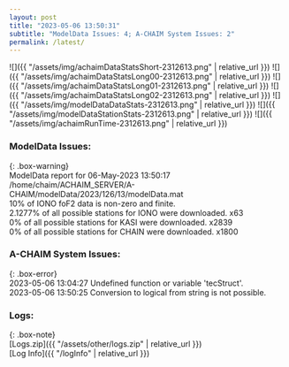 ```yaml
---
layout: post
title: "2023-05-06 13:50:31"
subtitle: "ModelData Issues: 4; A-CHAIM System Issues: 2"
permalink: /latest/
---
```


![]({{ "/assets/img/achaimDataStatsShort-2312613.png" | relative_url }})
![]({{ "/assets/img/achaimDataStatsLong00-2312613.png" | relative_url }})
![]({{ "/assets/img/achaimDataStatsLong01-2312613.png" | relative_url }})
![]({{ "/assets/img/achaimDataStatsLong02-2312613.png" | relative_url }})
![]({{ "/assets/img/modelDataDataStats-2312613.png" | relative_url }})
![]({{ "/assets/img/modelDataStationStats-2312613.png" | relative_url }})
![]({{ "/assets/img/achaimRunTime-2312613.png" | relative_url }})


### ModelData Issues:  
  
{: .box-warning}  
 ModelData report for 06-May-2023 13:50:17   
 /home/chaim/ACHAIM_SERVER/A-CHAIM/modelData/2023/126/13/modelData.mat   
 10% of IONO foF2 data is non-zero and finite.   
 2.1277% of all possible stations for IONO were downloaded. x63   
 0% of all possible stations for KASI were downloaded. x2839   
 0% of all possible stations for CHAIN were downloaded. x1800   
  
### A-CHAIM System Issues:  
  
{: .box-error}  
2023-05-06 13:04:27 Undefined function or variable 'tecStruct'.  
2023-05-06 13:50:25 Conversion to logical from string is not possible.  

### Logs:  
  
{: .box-note}  
[Logs.zip]({{ "/assets/other/logs.zip" | relative_url }})  
[Log Info]({{ "/logInfo" | relative_url }})  
